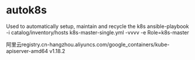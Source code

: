 # autok8s
Used to automatically setup, maintain and recycle the k8s
ansible-playbook -i catalog/inventory/hosts k8s-master-single.yml -vvvv -e Role=k8s-master


阿里云registry.cn-hangzhou.aliyuncs.com/google_containers/kube-apiserver-amd64   v1.18.2
